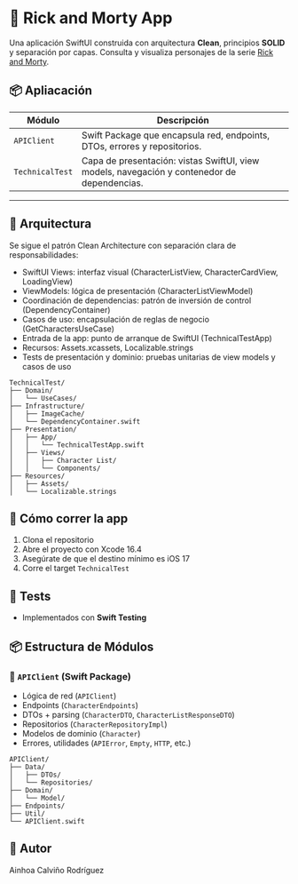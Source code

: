 # 🧬 Rick and Morty App

Una aplicación SwiftUI construida con arquitectura **Clean**, principios **SOLID** y separación por capas. Consulta y visualiza personajes de la serie [Rick and Morty](https://rickandmortyapi.com/).


## 📦 Apliacación

| Módulo            | Descripción                                                                 |
|-------------------|-----------------------------------------------------------------------------|
| `APIClient`       | Swift Package que encapsula red, endpoints, DTOs, errores y repositorios.   |
| `TechnicalTest`   | Capa de presentación: vistas SwiftUI, view models, navegación y contenedor de dependencias. |

---

## 🧱 Arquitectura

Se sigue el patrón Clean Architecture con separación clara de responsabilidades:

- SwiftUI Views: interfaz visual (CharacterListView, CharacterCardView, LoadingView)
- ViewModels: lógica de presentación (CharacterListViewModel)
- Coordinación de dependencias: patrón de inversión de control (DependencyContainer)
- Casos de uso: encapsulación de reglas de negocio (GetCharactersUseCase)
- Entrada de la app: punto de arranque de SwiftUI (TechnicalTestApp)
- Recursos: Assets.xcassets, Localizable.strings
- Tests de presentación y dominio: pruebas unitarias de view models y casos de uso

```
TechnicalTest/
├── Domain/
│   └── UseCases/
├── Infrastructure/ 
│   ├── ImageCache/
│   └── DependencyContainer.swift
├── Presentation/
│   ├── App/
│   │   └── TechnicalTestApp.swift
│   ├── Views/
│   │   ├── Character List/
│   │   └── Components/
├── Resources/
│   ├── Assets/
│   └── Localizable.strings
```

## 🚀 Cómo correr la app

1. Clona el repositorio
2. Abre el proyecto con Xcode 16.4
3. Asegúrate de que el destino mínimo es iOS 17
4. Corre el target `TechnicalTest`

## 🧪 Tests

- Implementados con **Swift Testing**

## 📦 Estructura de Módulos

### 🧱 `APIClient` (Swift Package)

- Lógica de red (`APIClient`)
- Endpoints (`CharacterEndpoints`)
- DTOs + parsing (`CharacterDTO`, `CharacterListResponseDTO`)
- Repositorios (`CharacterRepositoryImpl`)
- Modelos de dominio (`Character`)
- Errores, utilidades (`APIError`, `Empty`, `HTTP`, etc.)

```
APIClient/
├── Data/
│   ├── DTOs/
│   └── Repositories/
├── Domain/
│   └── Model/
├── Endpoints/
├── Util/
└── APIClient.swift
```

## 👤 Autor

Ainhoa Calviño Rodríguez